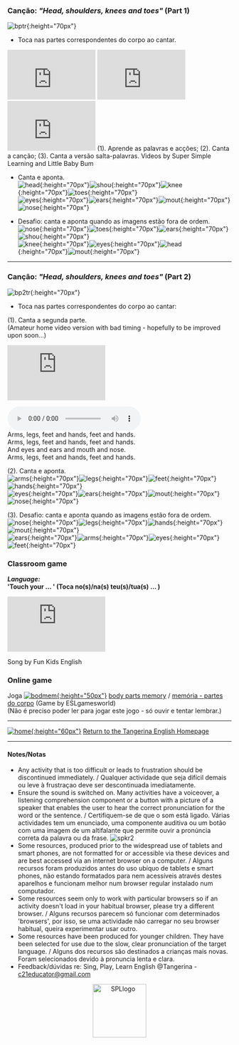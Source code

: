 ### Canção: *"Head, shoulders, knees and toes"*  (Part 1)  

![bptr](https://1blockatatime.github.io/English/images2/bp_tr.PNG){:height="70px"}  
* Toca nas partes correspondentes do corpo ao cantar.  

<iframe width="198" height="112" src="https://www.youtube.com/embed/lMQcwNZVUO8" frameborder="0" allow="accelerometer; autoplay; clipboard-write; encrypted-media; gyroscope; picture-in-picture" allowfullscreen></iframe> <iframe width="198" height="112" src="https://www.youtube.com/embed/ZanHgPprl-0" frameborder="0" allow="accelerometer; autoplay; clipboard-write; encrypted-media; gyroscope; picture-in-picture" allowfullscreen></iframe> <iframe width="198" height="112" src="https://www.youtube.com/embed/FkL8j0wIRf8" frameborder="0" allow="accelerometer; autoplay; clipboard-write; encrypted-media; gyroscope; picture-in-picture" allowfullscreen></iframe>  
(1). Aprende as palavras e acções; (2). Canta a canção; (3). Canta a versão salta-palavras.  
Videos by Super Simple Learning and Little Baby Bum  

* Canta e aponta.  
![head](https://1blockatatime.github.io/English/images/head.png){:height="70px"}![shou](https://1blockatatime.github.io/English/images/shou.png){:height="70px"}![knee](https://1blockatatime.github.io/English/images/knee.png){:height="70px"}![toes](https://1blockatatime.github.io/English/images/toes.png){:height="70px"}  
![eyes](https://1blockatatime.github.io/English/images/eyes.png){:height="70px"}![ears](https://1blockatatime.github.io/English/images/ears.png){:height="70px"}![mout](https://1blockatatime.github.io/English/images/mout.png){:height="70px"}![nose](https://1blockatatime.github.io/English/images/nose.png){:height="70px"}  

* Desafio: canta e aponta quando as imagens estão fora de ordem.      
![nose](https://1blockatatime.github.io/English/images/nose.png){:height="70px"}![toes](https://1blockatatime.github.io/English/images/toes.png){:height="70px"}![ears](https://1blockatatime.github.io/English/images/ears.png){:height="70px"}![shou](https://1blockatatime.github.io/English/images/shou.png){:height="70px"}  
![knee](https://1blockatatime.github.io/English/images/knee.png){:height="70px"}![eyes](https://1blockatatime.github.io/English/images/eyes.png){:height="70px"}![head](https://1blockatatime.github.io/English/images/head.png){:height="70px"}![mout](https://1blockatatime.github.io/English/images/mout.png){:height="70px"}  

***

### Canção: *"Head, shoulders, knees and toes"*  (Part 2)  

![bp2tr](https://1blockatatime.github.io/English/images2/bp2_tr.PNG){:height="70px"}  
* Toca nas partes correspondentes do corpo ao cantar:  

(1). Canta a segunda parte.  
(Amateur home video version with bad timing - hopefully to be improved upon soon...)   

<iframe width="220" height="124" src="https://www.youtube.com/embed/bghNqyXXGZs" frameborder="0" allow="accelerometer; autoplay; clipboard-write; encrypted-media; gyroscope; picture-in-picture" allowfullscreen></iframe>  

<audio src="audio/hskt_v2.mp3" controls preload></audio>  
Arms, legs, feet and hands, feet and hands.  
Arms, legs, feet and hands, feet and hands.  
And eyes and ears and mouth and nose.  
Arms, legs, feet and hands, feet and hands.  

(2). Canta e aponta.   
![arms](https://1blockatatime.github.io/English/images/arms.PNG){:height="70px"}![legs](https://1blockatatime.github.io/English/images/legs.PNG){:height="70px"}![feet](https://1blockatatime.github.io/English/images/feet.PNG){:height="70px"}![hands](https://1blockatatime.github.io/English/images/hands.PNG){:height="70px"}  
![eyes](https://1blockatatime.github.io/English/images/eyes.png){:height="70px"}![ears](https://1blockatatime.github.io/English/images/ears.png){:height="70px"}![mout](https://1blockatatime.github.io/English/images/mout.png){:height="70px"}![nose](https://1blockatatime.github.io/English/images/nose.png){:height="70px"}  

(3). Desafio: canta e aponta quando as imagens estão fora de ordem.     
![nose](https://1blockatatime.github.io/English/images/nose.png){:height="70px"}![legs](https://1blockatatime.github.io/English/images/legs.PNG){:height="70px"}![hands](https://1blockatatime.github.io/English/images/hands.PNG){:height="70px"}![mout](https://1blockatatime.github.io/English/images/mout.png){:height="70px"}  
![ears](https://1blockatatime.github.io/English/images/ears.png){:height="70px"}![arms](https://1blockatatime.github.io/English/images/arms.PNG){:height="70px"}![eyes](https://1blockatatime.github.io/English/images/eyes.png){:height="70px"}![feet](https://1blockatatime.github.io/English/images/feet.PNG){:height="70px"}  

### Classroom game

***Language:***  
**'Touch your ... ' (Toca no(s)/na(s) teu(s)/tua(s) ... )**  

<iframe width="220" height="124" src="https://www.youtube.com/embed/3ZWtDfBoU-E" frameborder="0" allow="accelerometer; autoplay; clipboard-write; encrypted-media; gyroscope; picture-in-picture" allowfullscreen></iframe>   

Song by Fun Kids English   

### Online game
Joga [![bodmem](https://1blockatatime.github.io/English/images2/bpme.PNG){:height="50px"}](https://www.eslgamesworld.com/members/games/vocabulary/memoryaudio/body%20parts%20i%20can/index.html) [body parts memory](https://www.eslgamesworld.com/members/games/vocabulary/memoryaudio/body%20parts%20i%20can/index.html) / [memória - partes do corpo](https://www.eslgamesworld.com/members/games/vocabulary/memoryaudio/body%20parts%20i%20can/index.html) (Game by ESLgamesworld)  
(Não é preciso poder ler para jogar este jogo - só ouvir e tentar lembrar.)  

***
[![home](https://1blockatatime.github.io/English/images/home.png){:height="60px"}](https://tangerina-pt.github.io/English) [Return to the Tangerina English Homepage](https://tangerina-pt.github.io/English)  

***

#### Notes/Notas
* Any activity that is too difficult or leads to frustration should be discontinued immediately. / Qualquer actividade que seja difícil demais ou leve à frustraçao deve ser descontinuada imediatamente.
* Ensure the sound is switched on. Many activities have a voiceover, a listening comprehension component or a button with a picture of a speaker that enables the user to hear the correct pronunciation for the word or the sentence. / Certifiquem-se de que o som está ligado. Várias actividades tem um enunciado, uma componente auditiva ou um botão com uma imagem de um altifalante que permite ouvir a pronúncia correta da palavra ou da frase. ![spkr2](/images/spkr2.PNG)
* Some resources, produced prior to the widespread use of tablets and smart phones, are not formatted for or accessible via these devices and are best accessed via an internet browser on a computer. / Alguns recursos foram produzidos antes do uso ubíquo de tablets e smart phones, não estando formatados para nem acessíveis através destes aparelhos e funcionam melhor num browser regular instalado num computador.
* Some resources seem only to work with particular browsers so if an activity doesn't load in your habitual browser, please try a different browser. / Alguns recursos parecem só funcionar com determinados 'browsers', por isso, se uma actividade não carregar no seu browser habitual, queira experimentar usar outro.
* Some resources have been produced for younger children. They have been selected for use due to the slow, clear pronunciation of the target language.  / Alguns dos recursos são destinados a crianças mais novas. Foram selecionados devido à pronuncia lenta e clara.
* Feedback/dúvidas re: Sing, Play, Learn English @Tangerina - c21educator@gmail.com  
<p align="center">
<img width="120" src="https://1blockatatime.github.io/English/images2/spl_logo.png" alt="SPLlogo">
</p>
